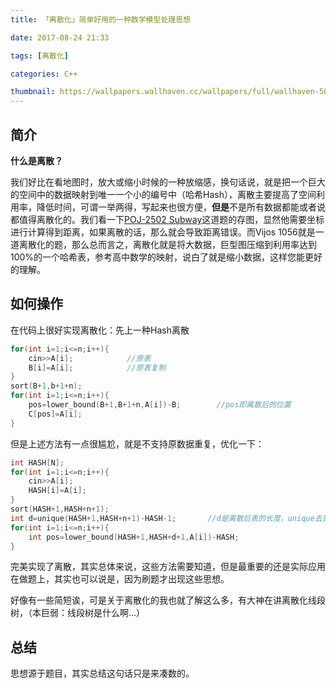 ```yaml
---
title: 「离散化」简单好用的一种数学模型处理思想

date: 2017-08-24 21:33

tags: [离散化]

categories: C++

thumbnail: https://wallpapers.wallhaven.cc/wallpapers/full/wallhaven-507876.png
---
```


## 简介

**什么是离散？**

我们好比在看地图时，放大或缩小时候的一种放缩感，换句话说，就是把一个巨大的空间中的数据映射到唯一一个小的编号中（哈希Hash），离散主要提高了空间利用率，降低时间，可谓一举两得，写起来也很方便，**但是**不是所有数据都能或者说都值得离散化的。我们看一下[POJ-2502 Subway](http://ex10si0n.com/2017/08/20/POJ2502/)这道题的存图，显然他需要坐标进行计算得到距离，如果离散的话，那么就会导致距离错误。而Vijos 1056就是一道离散化的题，那么总而言之，离散化就是将大数据，巨型图压缩到利用率达到100%的一个哈希表，参考高中数学的映射，说白了就是缩小数据，这样您能更好的理解。

## 如何操作

在代码上很好实现离散化：先上一种Hash离散

```cpp
for(int i=1;i<=n;i++){
    cin>>A[i];            //原表
  	B[i]=A[i];            //原表复制
}
sort(B+1,b+1+n);
for(int i=1;i<=n;i++){
    pos=lower_bound(B+1,B+1+n,A[i])-B;        //pos即离散后的位置
  	C[pos]=A[i];
}
```

但是上述方法有一点很尴尬，就是不支持原数据重复，优化一下：

```cpp
int HASH[N];
for(int i=1;i<=n;i++){
    cin>>A[i];
  	HASH[i]=A[i];
}
sort(HASH+1,HASH+n+1);
int d=unique(HASH+1,HASH+n+1)-HASH-1;       //d是离散后表的长度，unique去重。
for(int i=1;i<=n;i++){
    int pos=lower_bound(HASH+1,HASH+d+1,A[i])-HASH;
}
```

完美实现了离散，其实总体来说，这些方法需要知道，但是最重要的还是实际应用在做题上，其实也可以说是，因为刷题才出现这些思想。

好像有一些简短诶，可是关于离散化的我也就了解这么多，有大神在讲离散化线段树，（本巨弱：线段树是什么啊…）

## 总结

思想源于题目，其实总结这句话只是来凑数的。